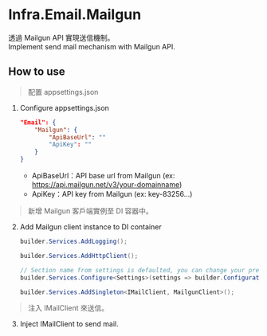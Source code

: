 # Infra.Email.Mailgun

透過 Mailgun API 實現送信機制。  
Implement send mail mechanism with Mailgun API.

## How to use

> 配置 appsettings.json

1. Configure appsettings.json

    ```json
    "Email": {
        "Mailgun": {
            "ApiBaseUrl": ""
            "ApiKey": ""
        }
    }
    ```

    - ApiBaseUrl：API base url from Mailgun (ex: https://api.mailgun.net/v3/your-domainname)
    - ApiKey：API key from Mailgun (ex: key-83256...)

> 新增 Mailgun 客戶端實例至 DI 容器中。

2. Add Mailgun client instance to DI container

    ```csharp
    builder.Services.AddLogging();

    builder.Services.AddHttpClient();

    // Section name from settings is defaulted, you can change your prefer naming, but field structure must be the same!
    builder.Services.Configure<Settings>(settings => builder.Configuration.GetSection(Settings.SectionName).Bind(settings));

    builder.Services.AddSingleton<IMailClient, MailgunClient>();
    ```

> 注入 IMailClient 來送信。

3. Inject IMailClient to send mail.

